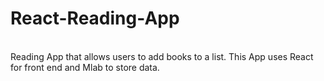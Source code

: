 # React-Reading-App
<br>
Reading App that allows users to add books to a list. This App uses React for front end and Mlab to store data.
<br>

